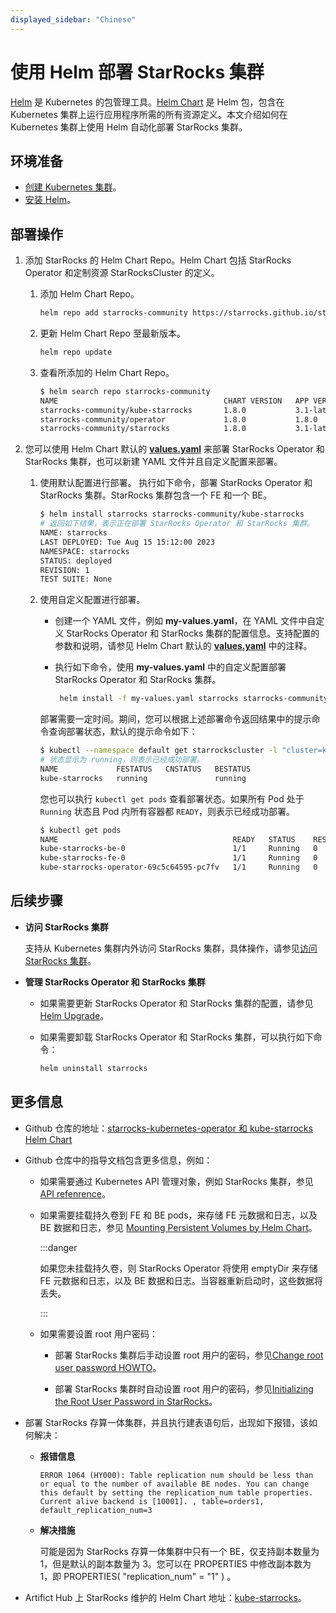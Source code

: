 ```yaml
---
displayed_sidebar: "Chinese"
---
```


# 使用 Helm 部署 StarRocks 集群

[Helm](https://helm.sh/) 是 Kubernetes 的包管理工具。[Helm Chart](https://helm.sh/docs/topics/charts/) 是 Helm 包，包含在 Kubernetes 集群上运行应用程序所需的所有资源定义。本文介绍如何在 Kubernetes 集群上使用 Helm 自动化部署 StarRocks 集群。

## 环境准备

- [创建 Kubernetes 集群](./sr_operator.md#创建-kubernetes-集群)。
- [安装 Helm](https://helm.sh/docs/intro/quickstart/)。

## 部署操作

1. 添加 StarRocks 的 Helm Chart Repo。Helm Chart 包括 StarRocks Operator 和定制资源 StarRocksCluster 的定义。
    1. 添加 Helm Chart Repo。

       ```Bash
       helm repo add starrocks-community https://starrocks.github.io/starrocks-kubernetes-operator
       ```

    2. 更新 Helm Chart Repo 至最新版本。

       ```Bash
       helm repo update
       ```

    3. 查看所添加的 Helm Chart Repo。

       ```Bash
       $ helm search repo starrocks-community
       NAME                                     CHART VERSION   APP VERSION   DESCRIPTION
       starrocks-community/kube-starrocks       1.8.0           3.1-latest    kube-starrocks includes two subcharts, starrock...
       starrocks-community/operator             1.8.0           1.8.0         A Helm chart for StarRocks operator
       starrocks-community/starrocks            1.8.0           3.1-latest    A Helm chart for StarRocks cluster
       ```

2. 您可以使用 Helm Chart 默认的 **[values.yaml](https://github.com/StarRocks/starrocks-kubernetes-operator/blob/main/helm-charts/charts/kube-starrocks/values.yaml)** 来部署 StarRocks Operator 和 StarRocks 集群，也可以新建 YAML 文件并且自定义配置来部署。

    1. 使用默认配置进行部署。
       执行如下命令，部署 StarRocks Operator 和 StarRocks 集群。StarRocks 集群包含一个 FE 和一个 BE。

       ```Bash
       $ helm install starrocks starrocks-community/kube-starrocks
       # 返回如下结果，表示正在部署 StarRocks Operator 和 StarRocks 集群。
       NAME: starrocks
       LAST DEPLOYED: Tue Aug 15 15:12:00 2023
       NAMESPACE: starrocks
       STATUS: deployed
       REVISION: 1
       TEST SUITE: None
       ```

    2. 使用自定义配置进行部署。
        - 创建一个 YAML 文件，例如 **my-values.yaml**，在 YAML 文件中自定义 StarRocks Operator 和 StarRocks
          集群的配置信息。支持配置的参数和说明，请参见 Helm Chart 默认的 **[values.yaml](https://github.com/StarRocks/starrocks-kubernetes-operator/blob/main/helm-charts/charts/kube-starrocks/values.yaml)** 中的注释。
        - 执行如下命令，使用 **my-values.yaml** 中的自定义配置部署 StarRocks Operator 和 StarRocks 集群。

          ```Bash
           helm install -f my-values.yaml starrocks starrocks-community/kube-starrocks
          ```

        部署需要一定时间。期间，您可以根据上述部署命令返回结果中的提示命令查询部署状态，默认的提示命令如下：

       ```Bash
       $ kubectl --namespace default get starrockscluster -l "cluster=kube-starrocks"
       # 状态显示为 running，则表示已经成功部署。
       NAME             FESTATUS   CNSTATUS   BESTATUS
       kube-starrocks   running               running
       ```

       您也可以执行 `kubectl get pods` 查看部署状态。如果所有 Pod 处于 `Running` 状态且 Pod 内所有容器都 `READY`，则表示已经成功部署。

       ```Bash
       $ kubectl get pods
       NAME                                       READY   STATUS    RESTARTS   AGE
       kube-starrocks-be-0                        1/1     Running   0          2m50s
       kube-starrocks-fe-0                        1/1     Running   0          4m31s
       kube-starrocks-operator-69c5c64595-pc7fv   1/1     Running   0          4m50s
       ```

## 后续步骤

- **访问 StarRocks 集群**

   支持从 Kubernetes 集群内外访问 StarRocks 集群，具体操作，请参见[访问 StarRocks 集群](./sr_operator.md#访问-starrocks-集群)。

- **管理 StarRocks Operator 和 StarRocks 集群**

  - 如果需要更新 StarRocks Operator 和 StarRocks 集群的配置，请参见 [Helm Upgrade](https://helm.sh/docs/helm/helm_upgrade/)。
  - 如果需要卸载 StarRocks Operator 和 StarRocks 集群，可以执行如下命令：

     ```Bash
     helm uninstall starrocks
     ```

## 更多信息

- Github 仓库的地址：[starrocks-kubernetes-operator 和 kube-starrocks Helm Chart](https://github.com/StarRocks/starrocks-kubernetes-operator)

- Github 仓库中的指导文档包含更多信息，例如：

  - 如果需要通过 Kubernetes API 管理对象，例如 StarRocks 集群，参见 [API refenrence](https://github.com/StarRocks/starrocks-kubernetes-operator/blob/main/doc/api.md)。

  - 如果需要挂载持久卷到 FE 和 BE pods，来存储 FE 元数据和日志，以及 BE 数据和日志，参见 [Mounting Persistent Volumes by Helm Chart](https://github.com/StarRocks/starrocks-kubernetes-operator/blob/main/doc/mount_persistent_volume_howto.md#2-mounting-persistent-volumes-by-helm-chart)。

    :::danger

    如果您未挂载持久卷，则 StarRocks Operator 将使用 emptyDir 来存储 FE 元数据和日志，以及 BE 数据和日志。当容器重新启动时，这些数据将丢失。

    :::

  - 如果需要设置 root 用户密码：

    - 部署 StarRocks 集群后手动设置 root 用户的密码，参见[Change root user password HOWTO](https://github.com/StarRocks/starrocks-kubernetes-operator/blob/main/doc/change_root_password_howto.md)。

    - 部署 StarRocks 集群时自动设置 root 用户的密码，参见[Initializing the Root User Password in StarRocks](https://github.com/StarRocks/starrocks-kubernetes-operator/blob/main/doc/initialize_root_password_howto.md)。

- 部署 StarRocks 存算一体集群，并且执行建表语句后，出现如下报错，该如何解决：

  - **报错信息**

      ```plaintext
      ERROR 1064 (HY000): Table replication num should be less than or equal to the number of available BE nodes. You can change this default by setting the replication_num table properties. Current alive backend is [10001]. , table=orders1, default_replication_num=3
      ```

  - **解决措施**

      可能是因为 StarRocks 存算一体集群中只有一个 BE，仅支持副本数量为 1，但是默认的副本数量为 3。您可以在 PROPERTIES 中修改副本数为 1，即 PROPERTIES( "replication_num" = "1" ) 。
  
- Artifict Hub 上 StarRocks 维护的 Helm Chart 地址：[kube-starrocks](https://artifacthub.io/packages/helm/kube-starrocks/kube-starrocks)。
